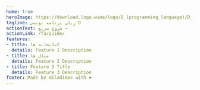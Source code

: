 ```yaml
---
home: true
heroImage: https://download.logo.wine/logo/D_(programming_language)/D_(programming_language)-Logo.wine.png
tagline: زبان برنامه نویسی D
actionText: شروع سریع →
actionLink: /fa/guide/
features:
- title: کتابخانه ها
  details: Feature 1 Description
- title: مثال ها
  details: Feature 2 Description
- title: Feature 3 Title
  details: Feature 3 Description
footer: Made by miladimos with ❤️
---
```

